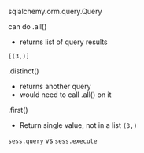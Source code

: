 


sqlalchemy.orm.query.Query

can do .all()
* returns list of query results

`[(3,)]`


.distinct()
* returns another query
* would need to call .all() on it

.first()
* Return single value, not in a list
`(3,)`



`sess.query` vs `sess.execute`
